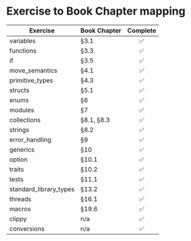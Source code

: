 # Exercise to Book Chapter mapping

| Exercise               | Book Chapter | Complete |
| ---------------------- | ------------ | :------: |
| variables              | §3.1         |    ✅    |
| functions              | §3.3         |    ✅    |
| if                     | §3.5         |    ✅    |
| move_semantics         | §4.1         |    ✅    |
| primitive_types        | §4.3         |    ✅    |
| structs                | §5.1         |    ✅    |
| enums                  | §6           |    ✅    |
| modules                | §7           |    ✅    |
| collections            | §8.1, §8.3   |    ✅    |
| strings                | §8.2         |    ✅    |
| error_handling         | §9           |    ✅    |
| generics               | §10          |    ✅    |
| option                 | §10.1        |    ✅    |
| traits                 | §10.2        |    ✅    |
| tests                  | §11.1        |    ✅    |
| standard_library_types | §13.2        |    ✅    |
| threads                | §16.1        |    ✅    |
| macros                 | §19.6        |    ✅    |
| clippy                 | n/a          |    ✅    |
| conversions            | n/a          |    ✅    |

